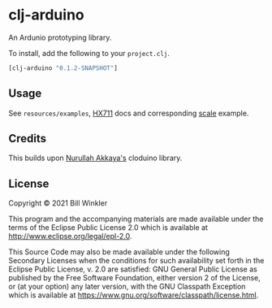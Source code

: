 # clj-arduino

An Ardunio prototyping library. 


To install, add the following to your `project.clj`.

``` clojure
[clj-arduino "0.1.2-SNAPSHOT"]
```

## Usage

See `resources/examples`, [HX711](doc/hx711.md) docs and corresponding [scale](resources/examples/scale.clj) example.

## Credits

This builds upon [Nurullah Akkaya's](https://github.com/nakkaya/clodiuno) cloduino library.


[hx711.md]: http://www.eclipse.org/legal/epl-2.0.

## License

Copyright © 2021 Bill Winkler

This program and the accompanying materials are made available under the
terms of the Eclipse Public License 2.0 which is available at
http://www.eclipse.org/legal/epl-2.0.

This Source Code may also be made available under the following Secondary
Licenses when the conditions for such availability set forth in the Eclipse
Public License, v. 2.0 are satisfied: GNU General Public License as published by
the Free Software Foundation, either version 2 of the License, or (at your
option) any later version, with the GNU Classpath Exception which is available
at https://www.gnu.org/software/classpath/license.html.
